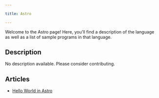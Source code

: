 ```yaml
---

title: Astro

---
```


Welcome to the Astro page! Here, you'll find a description of the language as well as a list of sample programs in that language.

## Description

No description available. Please consider contributing.

## Articles

- [Hello World in Astro](https://sampleprograms.io/projects/hello-world/astro)